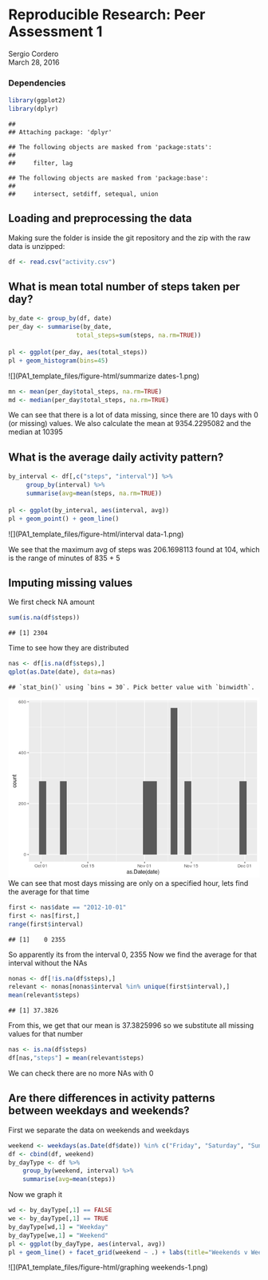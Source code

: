 # Reproducible Research: Peer Assessment 1
Sergio Cordero  
March 28, 2016  

### Dependencies


```r
library(ggplot2)
library(dplyr)
```

```
## 
## Attaching package: 'dplyr'
```

```
## The following objects are masked from 'package:stats':
## 
##     filter, lag
```

```
## The following objects are masked from 'package:base':
## 
##     intersect, setdiff, setequal, union
```


## Loading and preprocessing the data

Making sure the folder is inside the git repository and the zip with the raw data is unzipped:


```r
df <- read.csv("activity.csv")
```

## What is mean total number of steps taken per day?


```r
by_date <- group_by(df, date)
per_day <- summarise(by_date,
                   total_steps=sum(steps, na.rm=TRUE))

pl <- ggplot(per_day, aes(total_steps))
pl + geom_histogram(bins=45)
```

![](PA1_template_files/figure-html/summarize dates-1.png)

```r
mn <- mean(per_day$total_steps, na.rm=TRUE)
md <- median(per_day$total_steps, na.rm=TRUE)
```

We can see that there is a lot of data missing, since there are 10 days with 0 (or missing) values. We also calculate the mean at 9354.2295082 and the median at 10395

## What is the average daily activity pattern?


```r
by_interval <- df[,c("steps", "interval")] %>%
     group_by(interval) %>%
     summarise(avg=mean(steps, na.rm=TRUE))

pl <- ggplot(by_interval, aes(interval, avg))
pl + geom_point() + geom_line()
```

![](PA1_template_files/figure-html/interval data-1.png)

We see that the maximum avg of steps was 206.1698113 found at 104, which is the range of minutes of 835 + 5

## Imputing missing values

We first check NA amount

```r
sum(is.na(df$steps))
```

```
## [1] 2304
```
Time to see how they are distributed

```r
nas <- df[is.na(df$steps),]
qplot(as.Date(date), data=nas)
```

```
## `stat_bin()` using `bins = 30`. Pick better value with `binwidth`.
```

![](PA1_template_files/figure-html/unnamed-chunk-1-1.png)
We can see that most days missing are only on a specified hour, lets find the average for that time

```r
first <- nas$date == "2012-10-01"
first <- nas[first,]
range(first$interval)
```

```
## [1]    0 2355
```
So apparently its from the interval 0, 2355
Now we find the average for that interval without the NAs

```r
nonas <- df[!is.na(df$steps),]
relevant <- nonas[nonas$interval %in% unique(first$interval),]
mean(relevant$steps)
```

```
## [1] 37.3826
```
From this, we get that our mean is 37.3825996 so we substitute all missing values for that number

```r
nas <- is.na(df$steps)
df[nas,"steps"] = mean(relevant$steps)
```
We can check there are no more NAs with 0

## Are there differences in activity patterns between weekdays and weekends?

First we separate the data on weekends and weekdays

```r
weekend <- weekdays(as.Date(df$date)) %in% c("Friday", "Saturday", "Sunday")
df <- cbind(df, weekend)
by_dayType <- df %>%
    group_by(weekend, interval) %>%
    summarise(avg=mean(steps))
```
Now we graph it

```r
wd <- by_dayType[,1] == FALSE
we <- by_dayType[,1] == TRUE
by_dayType[wd,1] = "Weekday"
by_dayType[we,1] = "Weekend"
pl <- ggplot(by_dayType, aes(interval, avg))
pl + geom_line() + facet_grid(weekend ~ .) + labs(title="Weekends v Weekdays", x="Interval", y="Average number of steps")
```

![](PA1_template_files/figure-html/graphing weekends-1.png)
